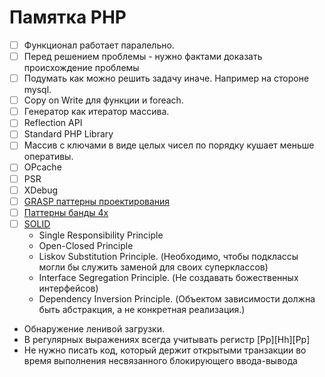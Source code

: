 # Памятка PHP

* [ ] Функционал работает паралельно.
* [ ] Перед решением проблемы - нужно фактами доказать происхождение проблемы
* [ ] Подумать как можно решить задачу иначе. Например на стороне mysql.
* [ ] Copy on Write для функции и foreach.
* [ ] Генератор как итератор массива.
* [ ] Reflection API
* [ ] Standard PHP Library
* [ ] Массив с ключами в виде целых чисел по порядку кушает меньше оперативы.
* [ ] OPcache
* [ ] PSR
* [ ] XDebug
* [ ] [GRASP паттерны проектирования](https://habr.com/ru/articles/92570/)
* [ ] [Паттерны банды 4х](https://refactoring.guru/ru/design-patterns/catalog)
* [ ] [SOLID](https://medium.com/webbdev/solid-4ffc018077da)
  * Single Responsibility Principle
  * Open-Closed Principle
  * Liskov Substitution Principle. (Необходимо, чтобы подклассы могли бы служить заменой для своих суперклассов)
  * Interface Segregation Principle. (Не создавать божественных интерфейсов)
  * Dependency Inversion Principle. (Объектом зависимости должна быть абстракция, а не конкретная реализация.)
* Обнаружение ленивой загрузки.
* В регулярных выражениях всегда учитывать регистр \[Pp\]\[Hh\]\[Pp\]
* Не нужно писать код, который держит открытыми транзакции во время выполнения несвязанного блокирующего ввода-вывода